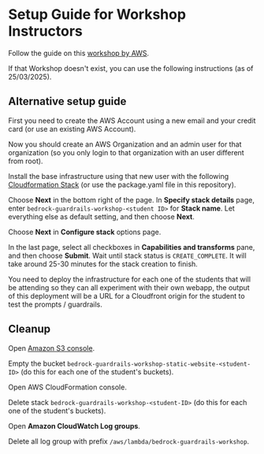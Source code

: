 # Setup Guide for Workshop Instructors

Follow the guide on this [workshop by AWS](https://catalog.us-east-1.prod.workshops.aws/workshops/0720c7c4-fb23-4e43-aa9f-036fc07f46b2).

If that Workshop doesn't exist, you can use the following instructions (as of 25/03/2025).

## Alternative setup guide

First you need to create the AWS Account using a new email and your credit card (or use an existing AWS Account).

Now you should create an AWS Organization and an admin user for that organization (so you only login to that organization with an user different from root).

Install the base infrastructure using that new user with the following [Cloudformation Stack](https://console.aws.amazon.com/cloudformation/home#/stacks/new?&templateURL=https%3A%2F%2Fws-assets-prod-iad-r-iad-ed304a55c2ca1aee.s3.us-east-1.amazonaws.com%2F0720c7c4-fb23-4e43-aa9f-036fc07f46b2%2Finfra%2Fpackage.yaml) (or use the package.yaml file in this repository).

Choose **Next** in the bottom right of the page. In **Specify stack details** page, enter `bedrock-guardrails-workshop-<student ID>` for **Stack name**. Let everything else as default setting, and then choose **Next**.

Choose **Next** in **Configure stack** options page.

In the last page, select all checkboxes in **Capabilities and transforms** pane, and then choose **Submit**. Wait until stack status is `CREATE_COMPLETE`. It will take around 25-30 minutes for the stack creation to finish.

You need to deploy the infrastructure for each one of the students that will be attending so they can all experiment with their own webapp, the output of this deployment will be a URL for a Cloudfront origin for the student to test the prompts / guardrails.

## Cleanup

Open [Amazon S3 console](https://us-east-1.console.aws.amazon.com/s3/buckets).

Empty the bucket `bedrock-guardrails-workshop-static-website-<student-ID>` (do this for each one of the student's buckets).

Open AWS CloudFormation console.

Delete stack `bedrock-guardrails-workshop-<student-ID>` (do this for each one of the student's buckets).

Open **Amazon CloudWatch Log groups**.

Delete all log group with prefix `/aws/lambda/bedrock-guardrails-workshop`.
